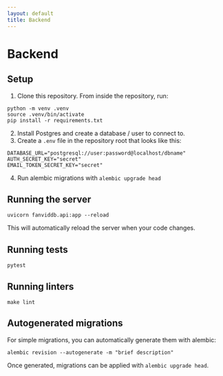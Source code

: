 ```yaml
---
layout: default
title: Backend
---
```


# Backend


## Setup

1. Clone this repository. From inside the repository, run:

```
python -m venv .venv
source .venv/bin/activate
pip install -r requirements.txt
```

2. Install Postgres and create a database / user to connect to.
3. Create a `.env` file in the repository root that looks like this:

```
DATABASE_URL="postgresql://user:password@localhost/dbname"
AUTH_SECRET_KEY="secret"
EMAIL_TOKEN_SECRET_KEY="secret"
```

4. Run alembic migrations with `alembic upgrade head`

## Running the server

```
uvicorn fanviddb.api:app --reload
```

This will automatically reload the server when your code changes.

## Running tests

```
pytest
```

## Running linters

```
make lint
```

## Autogenerated migrations

For simple migrations, you can automatically generate them with alembic:

```
alembic revision --autogenerate -m "brief description"
```

Once generated, migrations can be applied with `alembic upgrade head`.
